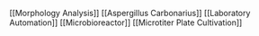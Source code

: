 [[Morphology Analysis]]
[[Aspergillus Carbonarius]]
[[Laboratory Automation]]
[[Microbioreactor]]
[[Microtiter Plate Cultivation]]

